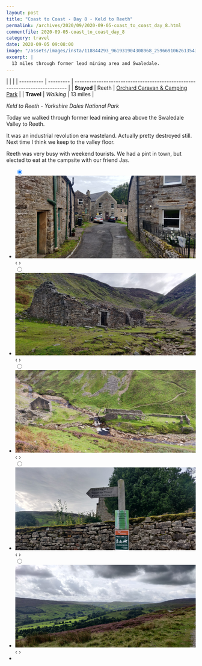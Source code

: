 ```yaml
---
layout: post
title: "Coast to Coast - Day 8 - Keld to Reeth"
permalink: /archives/2020/09/2020-09-05-coast_to_coast_day_8.html
commentfile: 2020-09-05-coast_to_coast_day_8
category: travel
date: 2020-09-05 09:08:00
image: "/assets/images/insta/118844293_961931904308968_2596691062613543012_n_17891784070627938.jpg"
excerpt: |
  13 miles through former lead mining area and Swaledale.
---
```


|            |           |
| ---------- | --------- | --------------------------------------------------------------------------- |
| **Stayed** | Reeth     | [Orchard Caravan & Camping Park](https://maps.app.goo.gl/APPBB5kT7GXSbVrB7) |
| **Travel** | _Walking_ | 13 miles                                                                    |

_Keld to Reeth - Yorkshire Dales National Park_

Today we walked through former lead mining area above the Swaledale Valley to Reeth.

It was an industrial revolution era wasteland. Actually pretty destroyed still. Next time I think we keep to the valley floor.

Reeth was very busy with weekend tourists. We had a pint in town, but elected to eat at the campsite with our friend Jas.

<ul class="slides">
    <input type="radio" name="radio-btn" id="img-1" checked="checked" />
    <li class="slide-container">
        <div class="slide">
          <a href="/assets/images/insta/IMG_20200905_084820.jpg"><img src="/assets/images/insta/IMG_20200905_084820.jpg" /></a>
        </div>
        <div class="nav">
             <label for="img-5" class="prev">&#x2039;</label>
             <label for="img-2" class="next">&#x203a;</label>
         </div>
    </li>    <input type="radio" name="radio-btn" id="img-2"  />
    <li class="slide-container">
        <div class="slide">
          <a href="/assets/images/insta/IMG_20200905_094005.jpg"><img src="/assets/images/insta/IMG_20200905_094005.jpg" /></a>
        </div>
        <div class="nav">
             <label for="img-1" class="prev">&#x2039;</label>
             <label for="img-3" class="next">&#x203a;</label>
         </div>
    </li>    <input type="radio" name="radio-btn" id="img-3"  />
    <li class="slide-container">
        <div class="slide">
          <a href="/assets/images/insta/IMG_20200905_104116.jpg"><img src="/assets/images/insta/IMG_20200905_104116.jpg" /></a>
        </div>
        <div class="nav">
             <label for="img-2" class="prev">&#x2039;</label>
             <label for="img-4" class="next">&#x203a;</label>
         </div>
    </li>    <input type="radio" name="radio-btn" id="img-4"  />
    <li class="slide-container">
        <div class="slide">
          <a href="/assets/images/insta/IMG_20200905_084907.jpg"><img src="/assets/images/insta/IMG_20200905_084907.jpg" /></a>
        </div>
        <div class="nav">
             <label for="img-3" class="prev">&#x2039;</label>
             <label for="img-5" class="next">&#x203a;</label>
         </div>
    </li>
    <input type="radio" name="radio-btn" id="img-5" />
    <li class="slide-container">
        <div class="slide">
          <a href="/assets/images/insta/IMG_20200905_141743.jpg"><img src="/assets/images/insta/IMG_20200905_141743.jpg" /></a>
        </div>
        <div class="nav">
             <label for="img-4" class="prev">&#x2039;</label>
             <label for="img-1" class="next">&#x203a;</label>
         </div>
    </li>
  <li class="nav-dots">
      <label for="img-1" class="nav-dot" id="img-dot-1"></label>      <label for="img-2" class="nav-dot" id="img-dot-2"></label>      <label for="img-3" class="nav-dot" id="img-dot-3"></label>      <label for="img-4" class="nav-dot" id="img-dot-4"></label>
      <label for="img-5" class="nav-dot" id="img-dot-5"></label>
  </li>
</ul>
